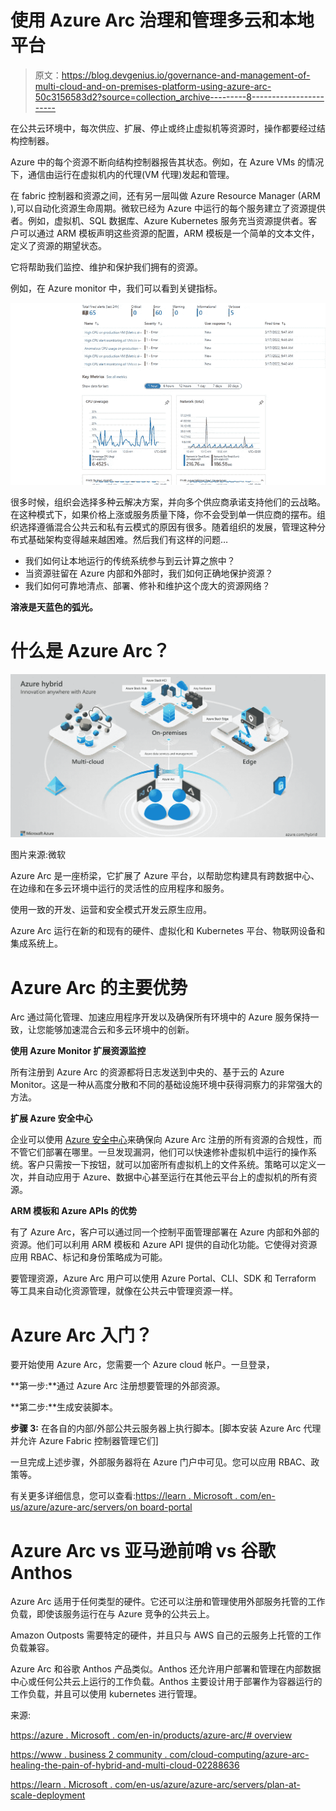 # 使用 Azure Arc 治理和管理多云和本地平台

> 原文：<https://blog.devgenius.io/governance-and-management-of-multi-cloud-and-on-premises-platform-using-azure-arc-50c3156583d2?source=collection_archive---------8----------------------->

在公共云环境中，每次供应、扩展、停止或终止虚拟机等资源时，操作都要经过结构控制器。

Azure 中的每个资源不断向结构控制器报告其状态。例如，在 Azure VMs 的情况下，通信由运行在虚拟机内的代理(VM 代理)发起和管理。

在 fabric 控制器和资源之间，还有另一层叫做 Azure Resource Manager (ARM ),可以自动化资源生命周期。微软已经为 Azure 中运行的每个服务建立了资源提供者。例如，虚拟机、SQL 数据库、Azure Kubernetes 服务充当资源提供者。客户可以通过 ARM 模板声明这些资源的配置，ARM 模板是一个简单的文本文件，定义了资源的期望状态。

它将帮助我们监控、维护和保护我们拥有的资源。

例如，在 Azure monitor 中，我们可以看到关键指标。

![](img/be12bbfb98dc6a68852f0db2ee6e438e.png)

很多时候，组织会选择多种云解决方案，并向多个供应商承诺支持他们的云战略。在这种模式下，如果价格上涨或服务质量下降，你不会受到单一供应商的摆布。组织选择遵循混合公共云和私有云模式的原因有很多。随着组织的发展，管理这种分布式基础架构变得越来越困难。然后我们有这样的问题…

*   我们如何让本地运行的传统系统参与到云计算之旅中？
*   当资源驻留在 Azure 内部和外部时，我们如何正确地保护资源？
*   我们如何可靠地清点、部署、修补和维护这个庞大的资源网络？

**溶液是天蓝色的弧光。**

# 什么是 Azure Arc？

![](img/f445d05b8e98ae8dff8137696cd443df.png)

图片来源:微软

Azure Arc 是一座桥梁，它扩展了 Azure 平台，以帮助您构建具有跨数据中心、在边缘和在多云环境中运行的灵活性的应用程序和服务。

使用一致的开发、运营和安全模式开发云原生应用。

Azure Arc 运行在新的和现有的硬件、虚拟化和 Kubernetes 平台、物联网设备和集成系统上。

# Azure Arc 的主要优势

Arc 通过简化管理、加速应用程序开发以及确保所有环境中的 Azure 服务保持一致，让您能够加速混合云和多云环境中的创新。

**使用 Azure Monitor 扩展资源监控**

所有注册到 Azure Arc 的资源都将日志发送到中央的、基于云的 Azure Monitor。这是一种从高度分散和不同的基础设施环境中获得洞察力的非常强大的方法。

**扩展 Azure 安全中心**

企业可以使用 [Azure 安全中心](https://azure.microsoft.com/en-in/services/security-center/)来确保向 Azure Arc 注册的所有资源的合规性，而不管它们部署在哪里。一旦发现漏洞，他们可以快速修补虚拟机中运行的操作系统。客户只需按一下按钮，就可以加密所有虚拟机上的文件系统。策略可以定义一次，并自动应用于 Azure、数据中心甚至运行在其他云平台上的虚拟机的所有资源。

**ARM 模板和 Azure APIs 的优势**

有了 Azure Arc，客户可以通过同一个控制平面管理部署在 Azure 内部和外部的资源。他们可以利用 ARM 模板和 Azure API 提供的自动化功能。它使得对资源应用 RBAC、标记和身份策略成为可能。

要管理资源，Azure Arc 用户可以使用 Azure Portal、CLI、SDK 和 Terraform 等工具来自动化资源管理，就像在公共云中管理资源一样。

# Azure Arc 入门？

要开始使用 Azure Arc，您需要一个 Azure cloud 帐户。一旦登录，

**第一步:**通过 Azure Arc 注册想要管理的外部资源。

**第二步:**生成安装脚本。

**步骤 3:** 在各自的内部/外部公共云服务器上执行脚本。[脚本安装 Azure Arc 代理并允许 Azure Fabric 控制器管理它们]

一旦完成上述步骤，外部服务器将在 Azure 门户中可见。您可以应用 RBAC、政策等。

有关更多详细信息，您可以查看:[https://learn . Microsoft . com/en-us/azure/azure-arc/servers/on board-portal](https://learn.microsoft.com/en-us/azure/azure-arc/servers/onboard-portal)

# **Azure Arc vs 亚马逊前哨 vs 谷歌 Anthos**

Azure Arc 适用于任何类型的硬件。它还可以注册和管理使用外部服务托管的工作负载，即使该服务运行在与 Azure 竞争的公共云上。

Amazon Outposts 需要特定的硬件，并且只与 AWS 自己的云服务上托管的工作负载兼容。

Azure Arc 和谷歌 Anthos 产品类似。Anthos 还允许用户部署和管理在内部数据中心或任何公共云上运行的工作负载。Anthos 主要设计用于部署作为容器运行的工作负载，并且可以使用 kubernetes 进行管理。

来源:

[https://azure . Microsoft . com/en-in/products/azure-arc/# overview](https://azure.microsoft.com/en-in/products/azure-arc/#overview)

[https://www . business 2 community . com/cloud-computing/azure-arc-healing-the-pain-of-hybrid-and-multi-cloud-02288636](https://www.business2community.com/cloud-computing/azure-arc-healing-the-pain-of-hybrid-and-multi-cloud-02288636)

[https://learn . Microsoft . com/en-us/azure/azure-arc/servers/plan-at-scale-deployment](https://learn.microsoft.com/en-us/azure/azure-arc/servers/plan-at-scale-deployment)